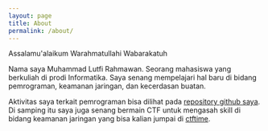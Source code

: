```yaml
---
layout: page
title: About
permalink: /about/
---
```


Assalamu'alaikum Warahmatullahi Wabarakatuh

Nama saya Muhammad Lutfi Rahmawan. Seorang mahasiswa yang berkuliah di prodi Informatika. Saya senang mempelajari hal baru di bidang pemrograman, keamanan jaringan, dan kecerdasan buatan.

Aktivitas saya terkait pemrograman bisa dilihat pada [repository github saya](https://github.com/blanktix). Di samping itu saya juga senang bermain CTF untuk mengasah skill di bidang keamanan jaringan yang bisa kalian jumpai di [ctftime](https://ctftime.org/team/146369).
